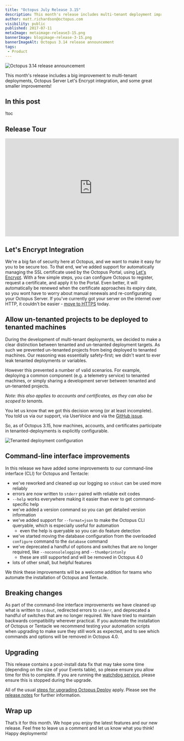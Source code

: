```yaml
---
title: "Octopus July Release 3.15"
description: This month's release includes multi-tenant deployment improvements, Octopus Server Let's Encrypt integration, and more!
author: matt.richardson@octopus.com
visibility: public
published: 2017-07-11
metaImage: metaimage-release3-15.png
bannerImage: blogimage-release-3-15.png
bannerImageAlt: Octopus 3.14 release announcement
tags:
 - Product
---
```


![Octopus 3.14 release announcement](blogimage-release-3-15.png)

This month's release includes a big improvement to multi-tenant deployments, Octopus Server Let's Encrypt integration, and some great smaller improvements! 

## In this post

!toc

## Release Tour

<iframe width="560" height="315" src="https://www.youtube.com/embed/mPhwHndEEzk" frameborder="0" allowfullscreen></iframe>

## Let's Encrypt Integration

We're a big fan of security here at Octopus, and we want to make it easy for you to be secure too.  To that end, we've added support for automatically managing the SSL certificate used by the Octopus Portal, using [Let's Encrypt](https://letsencrypt.org).  With a few simple steps, you can configure Octopus to register, request a certificate, and apply it to the Portal. Even better, it will automatically be renewed when the certificate approaches its expiry date, so you wont have to worry about manual renewals and re-configurating your Octopus Server. If you've currently got your server on the internet over HTTP, it couldn't be easier - [move to HTTPS](https://octopus.com/docs/administration/lets-encrypt-integration) today.

## Allow un-tenanted projects to be deployed to tenanted machines

During the development of multi-tenant deployments, we decided to make a clear distinction between tenanted and un-tenanted deployment targets. As such we prevented un-tenanted projects from being deployed to tenanted machines. Our reasoning was essentially safety-first; we didn't want to ever leak tenanted deployments or variables.

However this prevented a number of valid scenarios. For example, deploying a common component (e.g. a telemetry service) to tenanted machines, or simply sharing a development server between tenanted and un-tenanted projects.

_Note: this also applies to accounts and certificates, as they can also be scoped to tenants._

You let us know that we got this decision wrong (or at least incomplete). You told us via our support, via UserVoice and via the [GitHub issue](https://github.com/OctopusDeploy/Issues/issues/2722).

So, as of Octopus 3.15, how machines, accounts, and certificates participate in tenanted-deployments is explicitly configurable.

![Tenanted deployment configuration](tenanted-deployments-ui.png "width=500")

## Command-line interface improvements

In this release we have added some improvements to our command-line interface (CLI) for Octopus and Tentacle:

- we've reworked and cleaned up our logging so `stdout` can be used more reliably
- errors are now written to `stderr` paired with reliable exit codes
- `--help` works everywhere making it easier than ever to get command-specific help
- we've added a version command so you can get detailed version information
- we've added support for `--format=json` to make the Octopus CLI queryable, which is especially useful for automation
  - even the help is queryable so you can do feature detection
- we've started moving the database configuration from the overloaded `configure` command to the `database` command
- we've deprecated a handful of options and switches that are no longer required, like `--noconsolelogging` and `--thumbprintonly`
  - these are still supported and will be removed in Octopus 4.0
- lots of other small, but helpful features

We think these improvements will be a welcome addition for teams who automate the installation of Octopus and Tentacle.

## Breaking changes

As part of the command-line interface improvements we have cleaned up what is written to `stdout`, redirected errors to `stderr`, and deprecated a handful of switches that are no longer required. We have tried to maintain backwards compatibility wherever practical. If you automate the installation of Octopus or Tentacle we recommend testing your automation scripts when upgrading to make sure they still work as expected, and to see which commands and options will be removed in Octopus 4.0.

## Upgrading

This release contains a post-install data fix that may take some time (depending on the size of your Events table), so please ensure you allow time for this to complete. If you are running the [watchdog service](https://octopus.com/docs/administration/service-watchdog), please ensure this is stopped during the upgrade.

All of the usual [steps for upgrading Octopus Deploy](https://octopus.com/docs/administration/upgrading) apply. Please see the [release notes](https://octopus.com/downloads/compare?to=3.14.0) for further information.

## Wrap up

That’s it for this month. We hope you enjoy the latest features and our new release. Feel free to leave us a comment and let us know what you think!  Happy deployments!
